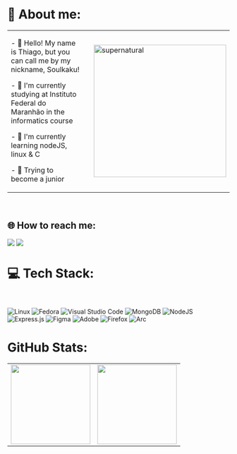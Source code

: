 <h1>💫 About me: </h1>

<table>
  <tr>
    <td style="padding-right: 20px;">
      <p> - 👋 Hello! My name is Thiago, but you can call me by my nickname, Soulkaku!</p>
      <p> - 🔭 I'm currently studying at Instituto Federal do Maranhão in the informatics course</p>
      <p> - 🌱 I'm currently learning nodeJS, linux & C</p>
      <p> - 💬 Trying to become a junior </p>
    </td>
    <td>
      <img src="https://media1.tenor.com/m/0SyZWD_JjcYAAAAd/gundam-gundam-gqux.gif" alt="supernatural" width="300" />
    </td>
  </tr>
</table>


<br>

<h2> 🌐 How to reach me: </h2>
<a href="https://www.instagram.com/thiago117i/" target="_blank"><img loading="lazy" src="https://img.shields.io/badge/-Instagram-%23E4405F?style=for-the-badge&logo=instagram&logoColor=white" target="_blank"></a>
<a href="https://discordapp.com/users/597059270122405908" target="_blank"><img loading="lazy" src="https://img.shields.io/badge/Discord-%235865F2.svg?style=for-the-badge&logo=discord&logoColor=white" target="_blank"></a>


<h1>💻 Tech Stack:</h1>
<br>


<a>![Linux](https://img.shields.io/badge/Linux-FCC624?style=for-the-badge&logo=linux&logoColor=black)</a>
<a>![Fedora](https://img.shields.io/badge/Fedora-294172?style=for-the-badge&logo=fedora&logoColor=white)</a>
<a>![Visual Studio Code](https://img.shields.io/badge/Visual%20Studio%20Code-0078d7.svg?style=for-the-badge&logo=visual-studio-code&logoColor=white)</a>
<a>![MongoDB](https://img.shields.io/badge/MongoDB-%234ea94b.svg?style=for-the-badge&logo=mongodb&logoColor=white)</a>
<a>![NodeJS](https://img.shields.io/badge/node.js-6DA55F?style=for-the-badge&logo=node.js&logoColor=white)</a>
<a>![Express.js](https://img.shields.io/badge/express.js-%23404d59.svg?style=for-the-badge&logo=express&logoColor=%2361DAFB)</a>
<a>![Figma](https://img.shields.io/badge/figma-%23F24E1E.svg?style=for-the-badge&logo=figma&logoColor=white)</a>
<a>![Adobe](https://img.shields.io/badge/adobe-%23FF0000.svg?style=for-the-badge&logo=adobe&logoColor=white)</a>
<a>![Firefox](https://img.shields.io/badge/Firefox-FF7139?style=for-the-badge&logo=Firefox-Browser&logoColor=white)</a>
<a>![Arc](https://img.shields.io/badge/Arc-000000?style=for-the-badge&logo=arc&logoColor=white)</a>

<h1> GitHub Stats: </h1>
<div>
<a href="https://github.com/Soulkaku">
<table>
  <tr>
<td>
<img loading="lazy" height="180em" src="https://github-readme-stats.vercel.app/api/top-langs/?username=Soulkaku&layout=compact&langs_count=7&theme=dracula"/>
</td>
<td>
<img loading="lazy" height="180em" src="https://github-readme-stats.vercel.app/api?username=Soulkaku&show_icons=true&theme=dracula&include_all_commits=true&count_private=true"/>
</td>
</tr>
</table>
</div>
<!---
Soulkaku/Soulkaku is a ✨ special ✨ repository because its `README.md` (this file) appears on your GitHub profile.
You can click the Preview link to take a look at your changes.
--->

